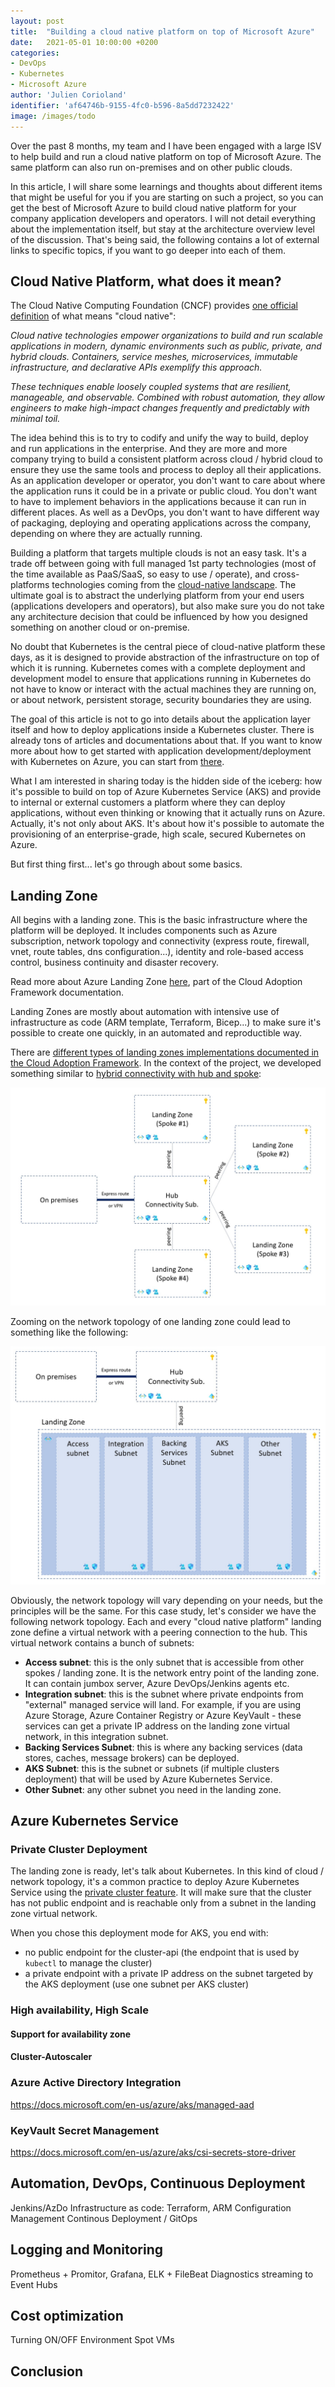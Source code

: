 ```yaml
---
layout: post
title:  "Building a cloud native platform on top of Microsoft Azure"
date:   2021-05-01 10:00:00 +0200
categories: 
- DevOps
- Kubernetes
- Microsoft Azure
author: 'Julien Corioland'
identifier: 'af64746b-9155-4fc0-b596-8a5dd7232422'
image: /images/todo
---
```


Over the past 8 months, my team and I have been engaged with a large ISV to help build and run a cloud native platform on top of Microsoft Azure. The same platform can also run on-premises and on other public clouds. 

In this article, I will share some learnings and thoughts about different items that might be useful for you if you are starting on such a project, so you can get the best of Microsoft Azure to build cloud native platform for your company application developers and operators. I will not detail everything about the implementation itself, but stay at the architecture overview level of the discussion. That's being said, the following contains a lot of external links to specific topics, if you want to go deeper into each of them. 

<!--more-->

## Cloud Native Platform, what does it mean?

The Cloud Native Computing Foundation (CNCF) provides [one official definition](https://github.com/cncf/foundation/blob/master/charter.md) of what means "cloud native":

*Cloud native technologies empower organizations to build and run scalable applications in modern, dynamic environments such as public, private, and hybrid clouds. Containers, service meshes, microservices, immutable infrastructure, and declarative APIs exemplify this approach.*

*These techniques enable loosely coupled systems that are resilient, manageable, and observable. Combined with robust automation, they allow engineers to make high-impact changes frequently and predictably with minimal toil.*

The idea behind this is to try to codify and unify the way to build, deploy and run applications in the enterprise. And they are more and more company trying to build a consistent platform across cloud / hybrid cloud to ensure they use the same tools and process to deploy all their applications. As an application developer or operator, you don't want to care about where the application runs it could be in a private or public cloud. You don't want to have to implement behaviors in the applications because it can run in different places. As well as a DevOps, you don't want to have different way of packaging, deploying and operating applications across the company, depending on where they are actually running.

Building a platform that targets multiple clouds is not an easy task. It's a trade off between going with full managed 1st party technologies (most of the time available as PaaS/SaaS, so easy to use / operate), and cross-platforms technologies coming from the [cloud-native landscape](https://landscape.cncf.io/). The ultimate goal is to abstract the underlying platform from your end users (applications developers and operators), but also make sure you do not take any architecture decision that could be influenced by how you designed something on another cloud or on-premise.

No doubt that Kubernetes is the central piece of cloud-native platform these days, as it is designed to provide abstraction of the infrastructure on top of which it is running. Kubernetes comes with a complete deployment and development model to ensure that applications running in Kubernetes do not have to know or interact with the actual machines they are running on, or about network, persistent storage, security boundaries they are using.

The goal of this article is not to go into details about the application layer itself and how to deploy applications inside a Kubernetes cluster. There is already tons of articles and documentations about that. If you want to know more about how to get started with application development/deployment with Kubernetes on Azure, you can start from [there](https://docs.microsoft.com/en-us/azure/aks/concepts-clusters-workloads).

What I am interested in sharing today is the hidden side of the iceberg: how it's possible to build on top of Azure Kubernetes Service (AKS) and provide to internal or external customers a platform where they can deploy applications, without even thinking or knowing that it actually runs on Azure. Actually, it's not only about AKS. It's about how it's possible to automate the provisioning of an enterprise-grade, high scale, secured Kubernetes on Azure.

But first thing first... let's go through about some basics.

## Landing Zone

All begins with a landing zone. This is the basic infrastructure where the platform will be deployed. It includes components such as Azure subscription, network topology and connectivity (express route, firewall, vnet, route tables, dns configuration...), identity and role-based access control, business continuity and disaster recovery.

Read more about Azure Landing Zone [here](https://docs.microsoft.com/en-us/azure/cloud-adoption-framework/ready/landing-zone/), part of the Cloud Adoption Framework documentation.

Landing Zones are mostly about automation with intensive use of infrastructure as code (ARM template, Terraform, Bicep...) to make sure it's possible to create one quickly, in an automated and reproductible way.

There are [different types of landing zones implementations documented in the Cloud Adoption Framework](https://docs.microsoft.com/en-us/azure/cloud-adoption-framework/ready/landing-zone/implementation-options#implementation-options). In the context of the project, we developed something similar to [hybrid connectivity with hub and spoke](https://github.com/Azure/Enterprise-Scale/blob/main/docs/reference/adventureworks/README.md):

![Hub & Spoke Landing Zone](/images/building-cloud-native-platform-microsoft-azure/hub-spoke-landing-zone.jpg)

Zooming on the network topology of one landing zone could lead to something like the following:

![Landing Zone Network Topology](/images/building-cloud-native-platform-microsoft-azure/landing-zone-network.jpg)

Obviously, the network topology will vary depending on your needs, but the principles will be the same. For this case study, let's consider we have the following network topology. Each and every "cloud native platform" landing zone define a virtual network with a peering connection to the hub. This virtual network contains a bunch of subnets:
- **Access subnet**: this is the only subnet that is accessible from other spokes / landing zone. It is the network entry point of the landing zone. It can contain jumbox server, Azure DevOps/Jenkins agents etc.
- **Integration subnet**: this is the subnet where private endpoints from "external" managed service will land. For example, if you are using Azure Storage, Azure Container Registry or Azure KeyVault - these services can get a private IP address on the landing zone virtual network, in this integration subnet.
- **Backing Services Subnet**: this is where any backing services (data stores, caches, message brokers) can be deployed.
- **AKS Subnet**: this is the subnet or subnets (if multiple clusters deployment) that will be used by Azure Kubernetes Service.
- **Other Subnet**: any other subnet you need in the landing zone. 

## Azure Kubernetes Service

### Private Cluster Deployment

The landing zone is ready, let's talk about Kubernetes. In this kind of cloud / network topology, it's a common practice to deploy Azure Kubernetes Service using the [private cluster feature](https://docs.microsoft.com/en-us/azure/aks/private-clusters). It will make sure that the cluster has not public endpoint and is reachable only from a subnet in the landing zone virtual network.

When you chose this deployment mode for AKS, you end with:
- no public endpoint for the cluster-api (the endpoint that is used by `kubectl` to manage the cluster)
- a private endpoint with a private IP address on the subnet targeted by the AKS deployment (use one subnet per AKS cluster)

### High availability, High Scale

#### Support for availability zone
#### Cluster-Autoscaler

### Azure Active Directory Integration

https://docs.microsoft.com/en-us/azure/aks/managed-aad

### KeyVault Secret Management

https://docs.microsoft.com/en-us/azure/aks/csi-secrets-store-driver

## Automation, DevOps, Continuous Deployment

Jenkins/AzDo
Infrastructure as code: Terraform, ARM
Configuration Management
Continous Deployment / GitOps

## Logging and Monitoring

Prometheus + Promitor, Grafana, ELK + FileBeat
Diagnostics streaming to Event Hubs

## Cost optimization

Turning ON/OFF Environment
Spot VMs

## Conclusion


